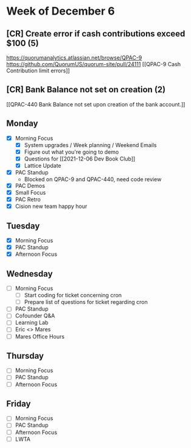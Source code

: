 # Week of December 6

## [CR] Create error if cash contributions exceed $100 (5)
https://quorumanalytics.atlassian.net/browse/QPAC-9
https://github.com/QuorumUS/quorum-site/pull/24111
[[QPAC-9 Cash Contribution limit errors]]


## [CR] Bank Balance not set on creation (2)
[[QPAC-440 Bank Balance not set upon creation of the bank account.]]

## Monday
 - [x] Morning Focus
	 - [x] System upgrades / Week planning / Weekend Emails
	 - [x] Figure out what you're going to demo
	 - [x] Questions for [[2021-12-06 Dev Book Club]]
	 - [x] Lattice Update
 - [x] PAC Standup
	 - Blocked on QPAC-9 and QPAC-440, need code review
 - [x] PAC Demos
 - [x] Small Focus
 - [x] PAC Retro
 - [x] Cision new team happy hour

## Tuesday
 - [x] Morning Focus
 - [x] PAC Standup
 - [x] Afternoon Focus

## Wednesday
 - [ ] Morning Focus
	 - [ ] Start coding for ticket concerning cron
	 - [ ] Prepare list of questions for ticket regarding cron
 - [ ] PAC Standup
 - [ ] Cofounder Q&A
 - [ ] Learning Lab
 - [ ] Eric <> Mares
 - [ ] Mares Office Hours

## Thursday
 - [ ] Morning Focus
 - [ ] PAC Standup
 - [ ] Afternoon Focus

## Friday
 - [ ] Morning Focus
 - [ ] PAC Standup
 - [ ] Afternoon Focus
 - [ ] LWTA